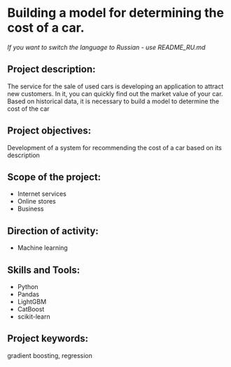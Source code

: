 # Building a model for determining the cost of a car.
*If you want to switch the language to Russian - use README_RU.md*
## Project description:
The service for the sale of used cars is developing an application to attract new customers. In it, you can quickly find out the market value of your car. Based on historical data, it is necessary to build a model to determine the cost of the car
## Project objectives:
Development of a system for recommending the cost of a car based on its description
## Scope of the project:
- Internet services
- Online stores
- Business
## Direction of activity:
- Machine learning
## Skills and Tools:
- Python
- Pandas
- LightGBM
- CatBoost
- scikit-learn
## Project keywords:
gradient boosting, regression
